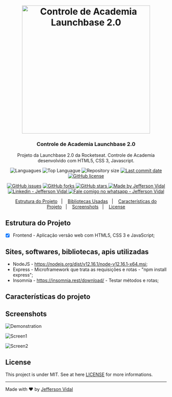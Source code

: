 <h1 align="center">
    <img alt="Controle de Academia Launchbase 2.0" src="./screenshots/cover.png"  width="400px"/>
</h1>

<h3 align="center" >
  Controle de Academia Launchbase 2.0
</h3>

<p align="center">
  Projeto da Launchbase 2.0 da Rocketseat. Controle de Academia desenvolvido com HTML5, CSS 3, Javascript.
</p>


<p align="center">
  <img alt="Languagues" src="https://img.shields.io/github/languages/count/jeffersonvidal/Controle-de-Academia">
  <img alt="Top Languague" src="https://img.shields.io/github/languages/top/jeffersonvidal/Controle-de-Academia">
  <img alt="Repository size" src="https://img.shields.io/github/repo-size/jeffersonvidal/Controle-de-Academia">
  <a href="https://github.com/jeffersonvidal/foodfy/commits/master">
    <img alt="Last commit date" src="https://img.shields.io/github/last-commit/jeffersonvidal/Controle-de-Academia">
  </a>
  <a href="https://github.com/jeffersonvidal/Controle-de-Academia" target="_blank">
    <img alt="GitHub license" src="https://img.shields.io/github/license/jeffersonvidal/Controle-de-Academia">
  </a>
</p>
<p align="center">
  <a href="https://github.com/jeffersonvidal/Controle-de-Academia/issues" target="_blank">
    <img alt="GitHub issues" src="https://img.shields.io/github/issues/jeffersonvidal/Controle-de-Academia"></a>
  <a href="https://github.com/jeffersonvidal/Controle-de-Academia/network" target="_blank">
    <img alt="GitHub forks" src="https://img.shields.io/github/forks/jeffersonvidal/Controle-de-Academia">
  </a>
  <a href="https://github.com/jeffersonvidal/Controle-de-Academia/stargazers" target="_blank">
    <img alt="GitHub stars" src="https://img.shields.io/github/stars/jeffersonvidal/Controle-de-Academia">
  </a>
  <a href="https://github.com/jeffersonvidal" target="_blank">
    <img alt="Made by Jefferson Vidal" src="https://img.shields.io/badge/made%20by-jeffersonvidal-informational">
  </a>
  <a href="https://www.linkedin.com/in/jeffersonvidal/" target="_blank" >
    <img alt="Linkedin - Jefferson Vidal" src="https://img.shields.io/badge/Linkedin--%23F8952D?style=social&logo=linkedin">
  </a>
  <a href="https://api.whatsapp.com/send?phone=5538988294043"
        target="_blank" >
    <img alt="Fale comigo no whatsapp - Jefferson Vidal" src="https://img.shields.io/badge/Whatsapp--%23F8952D?style=social&logo=whatsapp">
  </a>
</p>

<p align="center">
  <a href="#Estrutura">Estrutura do Projeto</a>&nbsp;&nbsp;&nbsp;|&nbsp;&nbsp;&nbsp;
  <a href="#Bibliotecas">Bibliotecas Usadas</a>&nbsp;&nbsp;&nbsp;|&nbsp;&nbsp;&nbsp;
  <a href="#Caracteristicas">Características do Projeto</a>&nbsp;&nbsp;&nbsp;|&nbsp;&nbsp;&nbsp;
  <a href="#Screenshots">Screenshots</a>&nbsp;&nbsp;&nbsp;|&nbsp;&nbsp;&nbsp;
  <a href="#License">License</a>
</p>

<a id="Estrutura"></a>

## Estrutura do Projeto

- [x] Frontend - Aplicação versão web com HTML5, CSS 3 e JavaScript;

<a id="Bibliotecas"></a>
## Sites, softwares, bibliotecas, apis utilizadas

* NodeJS - https://nodejs.org/dist/v12.16.1/node-v12.16.1-x64.msi;
* Express - Microframework que trata as requisições e rotas - "npm install express";
* Insomnia - https://insomnia.rest/download/ - Testar métodos e rotas;

<a id="Caracteristicas"></a>
## Características do projeto

<a id="Screenshots"></a>
## Screenshots

<p align="center">

  ![Demonstration](https://github.com/jeffersonvidal/Controle-de-Academia/blob/master/screenshots/screen01.PNG?raw=true)

  ![Screen1](https://github.com/jeffersonvidal/Controle-de-Academia/blob/master/screenshots/screen02.PNG?raw=true)
  
  ![Screen2](https://github.com/jeffersonvidal/Controle-de-Academia/blob/master/screenshots/screen03.PNG?raw=true)

</p>

<a id="License"></a>
## License

This project is under MIT. See at here [LICENSE](/LICENSE) for more informations.

---

Made with ♥ by [Jefferson Vidal](https://github.com/jeffersonvidal)
